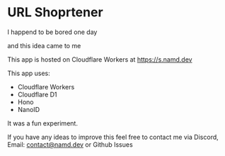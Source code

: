 # URL Shoprtener

I happend to be bored one day 

and this idea came to me

This app is hosted on Cloudflare Workers at https://s.namd.dev

This app uses:
- Cloudflare Workers
- Cloudflare D1
- Hono
- NanoID

It was a fun experiment.

If you have any ideas to improve this feel free to contact me via Discord, Email: contact@namd.dev or Github Issues